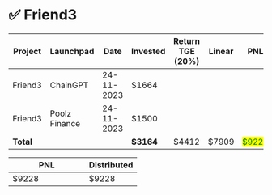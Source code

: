 # ✅ Friend3



<table data-full-width="true"><thead><tr><th width="141">Project</th><th width="141">Launchpad</th><th width="132">Date</th><th width="133">Invested</th><th width="180">Return TGE (20%)</th><th width="125">Linear</th><th>PNL</th></tr></thead><tbody><tr><td>Friend3</td><td>ChainGPT</td><td>24-11-2023</td><td>$1664</td><td></td><td></td><td></td></tr><tr><td>Friend3</td><td>Poolz Finance</td><td>24-11-2023</td><td>$1500</td><td></td><td></td><td></td></tr><tr><td><strong>Total</strong></td><td></td><td></td><td><strong>$3164</strong></td><td>$4412</td><td>$7909</td><td><mark style="color:green;">$9228</mark></td></tr></tbody></table>

<table data-full-width="true"><thead><tr><th width="135">PNL</th><th>Distributed</th></tr></thead><tbody><tr><td>$9228</td><td>$9228</td></tr></tbody></table>
